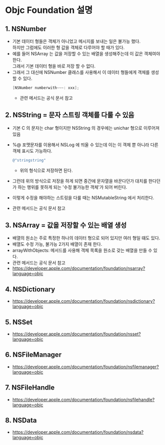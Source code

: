 # Objc Foundation 설명

## 1. NSNumber
- 기본 데이터 형들은 객체가 아니었고 메시지를 보내는 일은 불가능 했다.   
하지만 그럼에도 이러한 형 값을 객체로 다루어야 할 때가 있다.
- 예를 들어 NSArray 는 값을 저장할 수 있는 배열을 생성해주는데 이 값은 객체여야 한다.   
그래서 기본 데이터 형을 바로 저장 할 수 없다.
- 그래서 그 대신에 NSNumber 클래스를 사용해서 이 데이터 형들에게 객체를 생성 할 수 있다.
    ```objectivec
    [NSNumber numberwith~~~: xxx];
    ```
    - 관련 메서드는 공식 문서 참고

## 2. NSString = 문자 스트링 객체를 다룰 수 있음
- 기본 C 의 문자는 char 형이지만 NSString 의 경우에는 unichar 형으로 이루어져 있음
- %@ 포맷문자를 이용해서 NSLog 에 띄울 수 있는데 이는 이 객체 뿐 아니라 다른 객체 표시도 가능하다.
    ```objectivec
    @"stringstring"
    ```
    - 위의 형식으로 저장하면 된다.

- 그런데 위의 방식으로 저장을 하게 되면 중간에 문자열을 바꾼다던가 대치를 한다던가 하는 행위를 못하게 되는 '수정 불가능한 객체'가 되어 버린다.
- 이렇게 수정을 해야하는 스트링을 다룰 때는 NSMutableString 에서 처리한다.
- 관련 메서드는 공식 문서 참고

## 3. NSArray = 값을 저장할 수 있는 배열 생성
- 배열의 원소는 주로 특정한 하나의 데이터 형으로 되어 있지만 여러 형일 떄도 있다.
- 배열도 수정 가능, 불가능 2가지 배열이 존재 한다.
- arrayWithObjects: 메서드를 사용해 객체 목록을 원소로 갖는 배열을 만들 수 있다.
- 관련 메서드는 공식 문서 참고
- https://developer.apple.com/documentation/foundation/nsarray?language=objc


## 4. NSDictionary
- https://developer.apple.com/documentation/foundation/nsdictionary?language=objc

## 5. NSSet
- https://developer.apple.com/documentation/foundation/nsset?language=objc

## 6. NSFileManager
- https://developer.apple.com/documentation/foundation/nsfilemanager?language=objc

## 7. NSFileHandle
- https://developer.apple.com/documentation/foundation/nsfilehandle?language=objc

## 8. NSData
- https://developer.apple.com/documentation/foundation/nsdata?language=objc